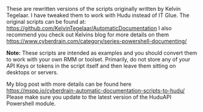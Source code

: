 These are rewritten versions of the scripts originally written by Kelvin Tegelaar. I have tweaked them to work with Hudu instead of IT Glue.
The original scripts can be found at: https://github.com/KelvinTegelaar/AutomaticDocumentation
I also recommend you check out Kelvins blog for more details on them https://www.cyberdrain.com/category/series-powershell-documenting/


<strong>Note:</strong> These scripts are intended as examples and you should convert them to work with your own RMM or toolset. Primarily, do not store any of your API Keys or tokens in the script itself and then leave them sitting on desktops or servers.

My blog post with more details can be found here https://mspp.io/cyberdrain-automatic-documentation-scripts-to-hudu/
Please make sure you update to the latest version of the HuduAPI Powershell module.
